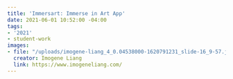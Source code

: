 ```yaml
---
title: 'Immersart: Immerse in Art App'
date: 2021-06-01 10:52:00 -04:00
tags:
- '2021'
- student-work
images:
- file: "/uploads/imogene-liang_4_0.04538000-1620791231_slide-16_9-57.jpg"
  creator: Imogene Liang
  link: https://www.imogeneliang.com/
---
```


